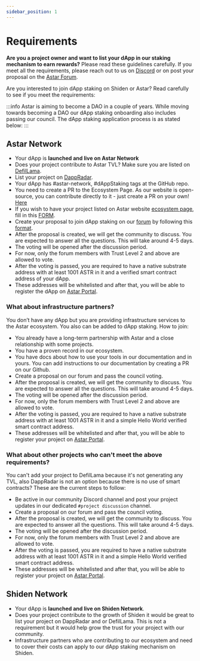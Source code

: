 ```yaml
---
sidebar_position: 1
---
```


# Requirements

**Are you a project owner and want to list your dApp in our staking mechanism to earn rewards?** Please read these guidelines carefully. If you meet all the requirements, please reach out to us on [Discord](https://discord.com/invite/astarnetwork) or on post your proposal on the [Astar Forum](https://forum.astar.network/).

Are you interested to join dApp staking on Shiden or Astar? Read carefully to see if you meet the requirements:

:::info
Astar is aiming to become a DAO in a couple of years. While moving towards becoming a DAO our dApp staking onboarding also includes passing our council. The dApp staking application process is as stated below: 
:::

## Astar Network

- Your dApp is **launched and live on Astar Network**
- Does your project contribute to Astar TVL? Make sure you are listed on [DefilLama](/docs/build/integrations/dapp-listing/defillama).
- List your project on [DappRadar](/docs/build/integrations/dapp-listing/dappradar).
- Your dApp has #astar-network, #dAppStaking tags at the GitHub repo.
- You need to create a PR to the Ecosystem Page. As our website is open-source, you can contribute directly to it - just create a PR on your own! [Here](https://github.com/AstarNetwork/astarwebsite_v2/blob/349db39d724b57f58fbee84b3fa500bf0d29bee6/components/Header.vue)
- If you wish to have your project listed on Astar website [ecosystem page](https://astar.network/community/ecosystem), fill in this [FORM](https://forms.gle/xsGUnCt3fm4isWWF7).
- Create your proposal to join dApp staking on our [forum](https://forum.astar.network/c/initiatives/dapp-staking-applications/21) by following this [format](https://forum.astar.network/t/xy-finance-dapp-staking-application/4056).
- After the proposal is created, we will get the community to discuss. You are expected to answer all the questions. This will take around 4-5 days.
- The voting will be opened after the discussion period.
- For now, only the forum members with Trust Level 2 and above are allowed to vote.
- After the voting is passed, you are required to have a native substrate address with at least 1001 ASTR in it and a verified smart contract address of your dApp.
- These addresses will be whitelisted and after that, you will be able to register the dApp on [Astar Portal](https://portal.astar.network/astar/dapp-staking/discover).

### What about infrastructure partners?

You don’t have any dApp but you are providing infrastructure services to the Astar ecosystem. You also can be added to dApp staking. How to join:

- You already have a long-term partnership with Astar and a close relationship with some projects.
- You have a proven record in our ecosystem.
- You have docs about how to use your tools in our documentation and in yours. You can add instructions to our documentation by creating a PR on our Github.
- Create a proposal on our forum and pass the council voting.
- After the proposal is created, we will get the community to discuss. You are expected to answer all the questions. This will take around 4-5 days.
- The voting will be opened after the discussion period.
- For now, only the forum members with Trust Level 2 and above are allowed to vote.
- After the voting is passed, you are required to have a native substrate address with at least 1001 ASTR in it and a simple Hello World verified smart contract address.
- These addresses will be whitelisted and after that, you will be able to register your project on [Astar Portal](https://portal.astar.network/astar/dapp-staking/discover).

### What about other projects who can't meet the above requirements?

You can't add your project to DefilLama because it's not generating any TVL, also DappRadar is not an option because there is no use of smart contracts? These are the current steps to follow:

- Be active in our community Discord channel and post your project updates in our dedicated `#project discussion` channel.
- Create a proposal on our forum and pass the council voting.
- After the proposal is created, we will get the community to discuss. You are expected to answer all the questions. This will take around 4-5 days.
- The voting will be opened after the discussion period.
- For now, only the forum members with Trust Level 2 and above are allowed to vote.
- After the voting is passed, you are required to have a native substrate address with at least 1001 ASTR in it and a simple Hello World verified smart contract address.
- These addresses will be whitelisted and after that, you will be able to register your project on [Astar Portal](https://portal.astar.network/astar/dapp-staking/discover).

## Shiden Network

- Your dApp is **launched and live on Shiden Network**.
- Does your project contribute to the growth of Shiden it would be great to list your project on DappRadar and or DefilLama. This is not a requirement but it would help grow the trust for your project with our community.
- Infrastructure partners who are contributing to our ecosystem and need to cover their costs can apply to our dApp staking mechanism on Shiden.

